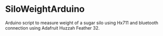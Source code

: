 # SiloWeightArduino
Arduino script to measure weight of a sugar silo using Hx711 and bluetooth connection using Adafruit Huzzah Feather 32.
